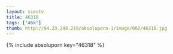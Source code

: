 ```yaml
--- 
layout: sieutv
title: 46318
tags: ["46k"]
thumb: http://94.23.248.219/absoluporn-1/image/002/46318.jpg
---
```

{% include absoluporn key="46318" %} 
